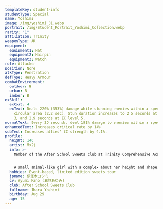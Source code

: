 ```yaml
---
templateKey: student-info
studentType: Special
name: Yoshimi
image: /img/yoshimi_01.webp
portrait: /img/Student_Portrait_Yoshimi_Collection.webp
rarity: "1"
affiliation: Trinity
weaponType: AR
equipment:
  equipment1: Hat
  equipment2: Hairpin
  equipment3: Watch
role: Attacker
position: None
atkType: Penetration
defType: Heavy Armour
combatEnvironment:
  outdoor: B
  urban: B
  indoor: B
exSkill:
  exCost: 4
  exText: Deals 220% (353%) damage while stunning enemies within a specified
    circular area (2.2 sec). Stun duration increases to 2.5 seconds at EX level
    3, and 2.9 seconds at EX level 5.
normalText: Every 25 seconds, deal 191% damage to enemies within a specified circular area.
enhancedText: Increases critical rate by 14%
subText: Increases allies' CC strength by 9.1%.
profile:
  height: 146
  artist: Mx2j
  info: >-
    Member of the After School Sweets club at Trinity Comprehensive Academy.


    A small animal-like girl with a complex about her height and shape, who is always intimidated. She always wants to be more mature, but because her face shows exactly what she is thinking, people around her are always trying to be cute. She enjoys visiting cafes and smiles brighter than anyone else when she tastes the limited edition sweets.
  hobbies: Event-based, limited edition sweets tour
  jpname: 伊原木ヨシミ
  cv: Ayumi Mano (真野あゆみ)
  club: After School Sweets Club
  fullname: Ihara Yoshimi
  birthday: Aug 29
  age: 15
---
```

